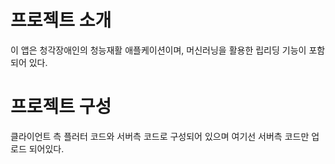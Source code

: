 # 프로젝트 소개
이 앱은 청각장애인의 청능재활 애플케이션이며, 머신러닝을 활용한 립리딩 기능이 포함되어 있다. 


# 프로젝트 구성
클라이언트 측 플러터 코드와 서버측 코드로 구성되어 있으며
여기선 서버측 코드만 업로드 되어있다.


